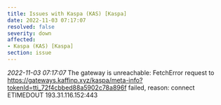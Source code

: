 ```yaml
---
title: Issues with Kaspa (KAS) [Kaspa]
date: 2022-11-03 07:17:07
resolved: false
severity: down
affected:
- Kaspa (KAS) [Kaspa]
section: issue
---
```


*2022-11-03 07:17:07* The gateway is unreachable: FetchError request to https://gateways.kaffinp.xyz/kaspa/meta-info?tokenId=tti_72f4cbbed88a5902c78a896f failed, reason: connect ETIMEDOUT 193.31.116.152:443